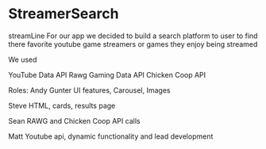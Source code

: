 # StreamerSearch

streamLine
For our app we decided to build a search platform to user to find there favorite youtube game streamers or games they enjoy being streamed

We used 

YouTube Data API
Rawg Gaming Data API
Chicken Coop API

Roles:
Andy Gunter 
UI features, Carousel, Images

Steve
HTML, cards, results page

Sean
RAWG and Chicken Coop API calls

Matt
Youtube api, dynamic functionality and lead development


